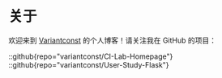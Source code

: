 # 关于
欢迎来到 [Variantconst](https://github.com/variantconst) 的个人博客！请关注我在 GitHub 的项目：

::github{repo="variantconst/CI-Lab-Homepage"}
::github{repo="variantconst/User-Study-Flask"}